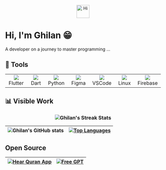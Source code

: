 <p align="center">
  <img src="https://emojis.slackmojis.com/emojis/images/1588866973/8934/hellokittydance.gif?1588866973" alt="Hi" width="42" />
</p>

# Hi, I'm Ghilan 😁
A developer on a journey to master programming ...

## 🔨 Tools
<table>
  <tr>
    <td align="center" width="96">
      <a href="#flutter">
        <img src="https://cdn.jsdelivr.net/gh/devicons/devicon/icons/flutter/flutter-original.svg" />
      </a>
      <br>Flutter
    </td>
    <td align="center" width="96">
      <a href="#dart">
        <img src="https://cdn.jsdelivr.net/gh/devicons/devicon/icons/dart/dart-original.svg" />
      </a>
      <br>Dart
    </td>
    <td align="center" width="96">
      <a href="#python">
        <img src="https://cdn.jsdelivr.net/gh/devicons/devicon/icons/python/python-original.svg" />
      </a>
      <br>Python
    </td>
    <td align="center" width="96">
      <a href="#figma">
        <img src="https://cdn.jsdelivr.net/gh/devicons/devicon/icons/figma/figma-original.svg" />
      </a>
      <br>Figma
    </td>
    <td align="center" width="96">
      <a href="#vscode">
        <img src="https://cdn.jsdelivr.net/gh/devicons/devicon/icons/vscode/vscode-original.svg" />
      </a>
      <br>VSCode
    </td>
    <td align="center" width="96">
      <a href="#linux">
        <img src="https://cdn.jsdelivr.net/gh/devicons/devicon/icons/linux/linux-original.svg" />
      </a>
      <br>Linux
    </td>    
    <td align="center" width="96">
      <a href="#firebase">
        <img src="https://cdn.jsdelivr.net/gh/devicons/devicon/icons/firebase/firebase-plain.svg" />
      </a>
      <br>Firebase
    </td>
  </tr>
</table>

## 📊 Visible Work

<h3 align="center">
  <img align="center" src="https://streak-stats.demolab.com?user=G705-Ghilan&locale=en&mode=daily&theme=dark&hide_border=false&border_radius=5&&bg_color=00000000" alt="Ghilan's Streak Stats"/>
</h3>

| ![Ghilan's GitHub stats](https://github-readme-stats.vercel.app/api?username=G705-Ghilan&hide_title=false&hide_rank=false&show_icons=true&include_all_commits=true&count_private=true&disable_animations=false&theme=dark&locale=en&hide_border=true&custom_title=My%20Stats&bg_color=00000000) | [![Top Languages](https://github-readme-stats.vercel.app/api/top-langs?username=G705-Ghilan&locale=en&hide_title=false&layout=compact&card_width=400&langs_count=5&theme=dark&hide_border=true&bg_color=00000000)](https://github.com/G705-Ghilan)  |
|---|---|

## Open Source 
| [![Hear Quran App](https://github-readme-stats.vercel.app/api/pin/?username=G705-Ghilan&repo=hear_quran_app&theme=dark&hide_border=true&bg_color=00000000)](https://github.com/G705-Ghilan/hear_quran_app) | [![Free GPT](https://github-readme-stats.vercel.app/api/pin/?username=G705-Ghilan&theme=dark&repo=Free-GPT&hide_border=true&bg_color=00000000)](https://github.com/G705-ghilan/Free-GPT) |
|---|---|

